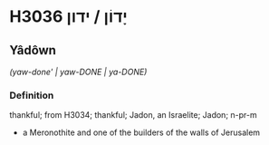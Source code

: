 # H3036 יָדוֹן / ידון

## Yâdôwn

_(yaw-done' | yaw-DONE | ya-DONE)_

### Definition

thankful; from H3034; thankful; Jadon, an Israelite; Jadon; n-pr-m

- a Meronothite and one of the builders of the walls of Jerusalem
